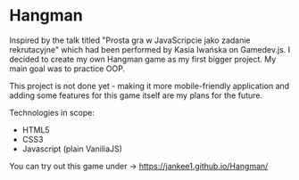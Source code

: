 # Hangman

Inspired by the talk titled "Prosta gra w JavaScripcie jako zadanie rekrutacyjne" which had been performed by Kasia Iwańska on Gamedev.js. I decided to create my own Hangman game as my first bigger project. My main goal was to practice OOP.

This project is not done yet - making it more mobile-friendly application and adding some features for this game itself are my plans for the future.

Technologies in scope:
* HTML5
* CSS3
* Javascript (plain VaniliaJS)

You can try out this game under -> 
https://jankee1.github.io/Hangman/
